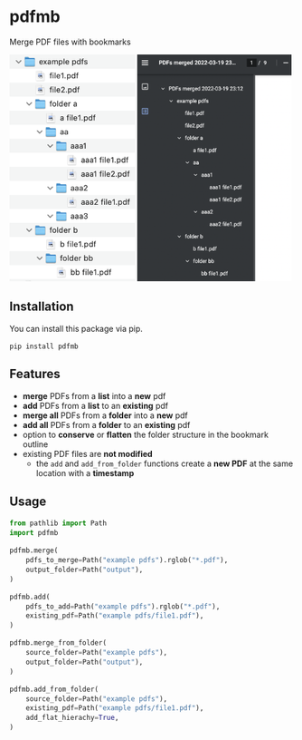 # pdfmb
Merge PDF files with bookmarks

<p float="left">
<img height="400" alt="folders" src="docs/img/folders.png">
<img height="400" alt="outline" src="docs/img/outline.png">
</p>


## Installation
You can install this package via pip.
```
pip install pdfmb
```

## Features
- **merge** PDFs from a **list** into a **new** pdf
- **add** PDFs from a **list** to an **existing** pdf
- **merge all** PDFs from a **folder** into a **new** pdf
- **add all** PDFs from a **folder** to an **existing** pdf
- option to **conserve** or **flatten** the folder structure in the bookmark outline
- existing PDF files are **not modified**
    - the `add` and `add_from_folder` functions create a **new PDF** at the same location with a **timestamp**


## Usage
```python
from pathlib import Path
import pdfmb
```

```python
pdfmb.merge(
    pdfs_to_merge=Path("example pdfs").rglob("*.pdf"),
    output_folder=Path("output"),
)
```

```python
pdfmb.add(
    pdfs_to_add=Path("example pdfs").rglob("*.pdf"),
    existing_pdf=Path("example pdfs/file1.pdf"),
)
```

```python
pdfmb.merge_from_folder(
    source_folder=Path("example pdfs"),
    output_folder=Path("output"),
)
```

```python
pdfmb.add_from_folder(
    source_folder=Path("example pdfs"),
    existing_pdf=Path("example pdfs/file1.pdf"),
    add_flat_hierachy=True,
)
```